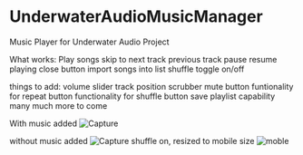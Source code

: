 
# UnderwaterAudioMusicManager
Music Player for Underwater Audio Project

What works:
Play songs
skip to next track
previous track
pause
resume playing
close button
import songs into list
shuffle toggle on/off



things to add:
volume slider
track position scrubber
mute button
funtionality for repeat button
functionality for shuffle button
save playlist capability
many much more to come

With music added
![Capture](https://user-images.githubusercontent.com/46287392/122690299-8a1bfe00-d1dd-11eb-882d-2064e89191a7.PNG)

without music added
![Capture](https://user-images.githubusercontent.com/46287392/122614644-e7784980-d03b-11eb-88fd-76aa231c1bd8.PNG)
shuffle on, resized to mobile size
![moble](https://user-images.githubusercontent.com/46287392/122623913-d1c24e80-d052-11eb-8f2b-c279bd37ba4c.PNG)

